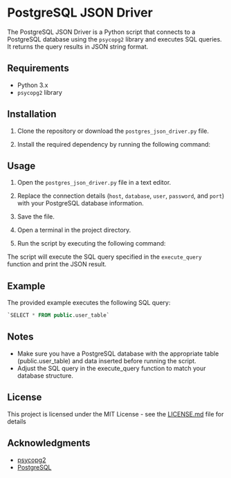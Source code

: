 # PostgreSQL JSON Driver

The PostgreSQL JSON Driver is a Python script that connects to a PostgreSQL database using the `psycopg2` library and executes SQL queries. It returns the query results in JSON string format.

## Requirements

- Python 3.x
- `psycopg2` library

## Installation

1. Clone the repository or download the `postgres_json_driver.py` file.

2. Install the required dependency by running the following command:


## Usage

1. Open the `postgres_json_driver.py` file in a text editor.

2. Replace the connection details (`host`, `database`, `user`, `password`, and `port`) with your PostgreSQL database information.

3. Save the file.

4. Open a terminal in the project directory.

5. Run the script by executing the following command:


The script will execute the SQL query specified in the `execute_query` function and print the JSON result.

## Example

The provided example executes the following SQL query:
```sql
`SELECT * FROM public.user_table`

```

## Notes
- Make sure you have a PostgreSQL database with the appropriate table (public.user_table) and data inserted before running the script.
- Adjust the SQL query in the execute_query function to match your database structure.

## License

This project is licensed under the MIT License - see the [LICENSE.md](LICENSE.md) file for details

## Acknowledgments

- [psycopg2](https://pypi.org/project/psycopg2/)
- [PostgreSQL](https://www.postgresql.org/)

